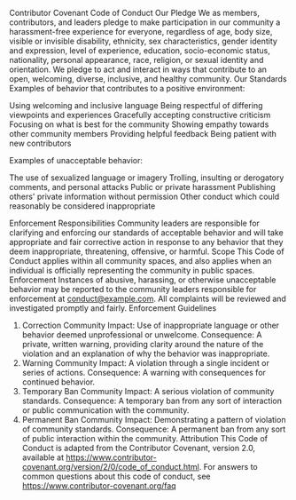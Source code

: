 Contributor Covenant Code of Conduct
Our Pledge
We as members, contributors, and leaders pledge to make participation in our
community a harassment-free experience for everyone, regardless of age, body
size, visible or invisible disability, ethnicity, sex characteristics, gender
identity and expression, level of experience, education, socio-economic status,
nationality, personal appearance, race, religion, or sexual identity
and orientation.
We pledge to act and interact in ways that contribute to an open, welcoming,
diverse, inclusive, and healthy community.
Our Standards
Examples of behavior that contributes to a positive environment:

Using welcoming and inclusive language
Being respectful of differing viewpoints and experiences
Gracefully accepting constructive criticism
Focusing on what is best for the community
Showing empathy towards other community members
Providing helpful feedback
Being patient with new contributors

Examples of unacceptable behavior:

The use of sexualized language or imagery
Trolling, insulting or derogatory comments, and personal attacks
Public or private harassment
Publishing others' private information without permission
Other conduct which could reasonably be considered inappropriate

Enforcement Responsibilities
Community leaders are responsible for clarifying and enforcing our standards of
acceptable behavior and will take appropriate and fair corrective action in
response to any behavior that they deem inappropriate, threatening, offensive,
or harmful.
Scope
This Code of Conduct applies within all community spaces, and also applies when
an individual is officially representing the community in public spaces.
Enforcement
Instances of abusive, harassing, or otherwise unacceptable behavior may be
reported to the community leaders responsible for enforcement at
conduct@example.com.
All complaints will be reviewed and investigated promptly and fairly.
Enforcement Guidelines
1. Correction
Community Impact: Use of inappropriate language or other behavior deemed
unprofessional or unwelcome.
Consequence: A private, written warning, providing clarity around the nature
of the violation and an explanation of why the behavior was inappropriate.
2. Warning
Community Impact: A violation through a single incident or series of actions.
Consequence: A warning with consequences for continued behavior.
3. Temporary Ban
Community Impact: A serious violation of community standards.
Consequence: A temporary ban from any sort of interaction or public
communication with the community.
4. Permanent Ban
Community Impact: Demonstrating a pattern of violation of community
standards.
Consequence: A permanent ban from any sort of public interaction within
the community.
Attribution
This Code of Conduct is adapted from the Contributor Covenant,
version 2.0, available at
https://www.contributor-covenant.org/version/2/0/code_of_conduct.html.
For answers to common questions about this code of conduct, see
https://www.contributor-covenant.org/faq
